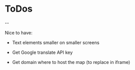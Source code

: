 # ToDos

--

Nice to have:

- Text elements smaller on smaller screens

- Get Google translate API key
- Get domain where to host the map (to replace in iframe)
